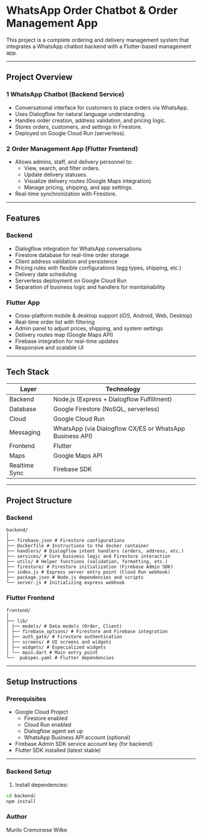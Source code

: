 # WhatsApp Order Chatbot & Order Management App

This project is a complete ordering and delivery management system that integrates a WhatsApp chatbot backend with a Flutter-based management app.

---

## Project Overview

### 1 WhatsApp Chatbot (Backend Service)

- Conversational interface for customers to place orders via WhatsApp.
- Uses Dialogflow for natural language understanding.
- Handles order creation, address validation, and pricing logic.
- Stores orders, customers, and settings in Firestore.
- Deployed on Google Cloud Run (serverless).

### 2 Order Management App (Flutter Frontend)

- Allows admins, staff, and delivery personnel to:
  - View, search, and filter orders.
  - Update delivery statuses.
  - Visualize delivery routes (Google Maps integration).
  - Manage pricing, shipping, and app settings.
- Real-time synchronization with Firestore.

---

## Features

### Backend

- Dialogflow integration for WhatsApp conversations
- Firestore database for real-time order storage
- Client address validation and persistence
- Pricing rules with flexible configurations (egg types, shipping, etc.)
- Delivery date scheduling
- Serverless deployment on Google Cloud Run
- Separation of business logic and handlers for maintainability

### Flutter App

- Cross-platform mobile & desktop support (iOS, Android, Web, Desktop)
- Real-time order list with filtering
- Admin panel to adjust prices, shipping, and system settings
- Delivery routes map (Google Maps API)
- Firebase integration for real-time updates
- Responsive and scalable UI

---

## Tech Stack

| Layer        | Technology              |
|--------------|--------------------------|
| Backend      | Node.js (Express + Dialogflow Fulfillment) |
| Database     | Google Firestore (NoSQL, serverless) |
| Cloud        | Google Cloud Run |
| Messaging    | WhatsApp (via Dialogflow CX/ES or WhatsApp Business API) |
| Frontend     | Flutter |
| Maps         | Google Maps API |
| Realtime Sync| Firebase SDK |

---

## Project Structure

### Backend

```
backend/
│
├── firebase.json # Firestore configurations
├── Dockerfile # Instructions to the docker container
├── handlers/ # Dialogflow intent handlers (orders, address, etc.)
├── services/ # Core business logic and Firestore interaction
├── utils/ # Helper functions (validation, formatting, etc.)
├── firestore/ # Firestore initialization (Firebase Admin SDK)
├── index.js # Express server entry point (Cloud Run webhook)
├── package.json # Node.js dependencies and scripts
└── server.js # Initializing express webhook
```

### Flutter Frontend

```
frontend/
│
├── lib/
│ ├── models/ # Data models (Order, Client)
│ ├── firebase_options/ # Firestore and Firebase integration
│ ├── auth_gate/ # Firestore authentication
│ ├── screens/ # UI screens and widgets
│ ├── widgets/ # Especialized widgets
│ └── main.dart # Main entry point
└──  pubspec.yaml # Flutter dependencies
```

---

## Setup Instructions

### Prerequisites

- Google Cloud Project
  - Firestore enabled
  - Cloud Run enabled
  - Dialogflow agent set up
  - WhatsApp Business API account (optional)
- Firebase Admin SDK service account key (for backend)
- Flutter SDK installed (latest stable)

---

### Backend Setup

1. Install dependencies:

```bash
cd backend/
npm install
```

### Author

Murilo Cremonese Wilke

